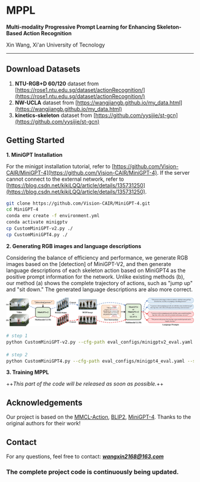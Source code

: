 # MPPL
**Multi-modality Progressive Prompt Learning for Enhancing Skeleton-Based Action Recognition**

Xin Wang, Xi'an University of Tecnology

---

## Download Datasets
1. **NTU-RGB+D 60/120** dataset from [https://rose1.ntu.edu.sg/dataset/actionRecognition/](https://rose1.ntu.edu.sg/dataset/actionRecognition/)
2. **NW-UCLA** dataset from [https://wangjiangb.github.io/my_data.html](https://wangjiangb.github.io/my_data.html)
3. **kinetics-skeleton** dataset from [https://github.com/yysijie/st-gcn](https://github.com/yysijie/st-gcn)


## Getting Started
**1. MiniGPT Installation**

For the minigpt installation tutorial, refer to [https://github.com/Vision-CAIR/MiniGPT-4](https://github.com/Vision-CAIR/MiniGPT-4). If the server cannot connect to the external network, refer to [https://blog.csdn.net/kikiLQQ/article/details/135731250](https://blog.csdn.net/kikiLQQ/article/details/135731250).

```bash
git clone https://github.com/Vision-CAIR/MiniGPT-4.git
cd MiniGPT-4
conda env create -f environment.yml
conda activate minigptv
cp CustomMiniGPT-v2.py ./
cp CustomMiniGPT4.py ./
```

**2. Generating RGB images and language descriptions**

Considering the balance of efficiency and performance, we generate RGB images based on the [detection] of MiniGPT-V2, and then generate language descriptions of each skeleton action based on MiniGPT4 as the positive prompt information for the network. Unlike existing methods (b), our method (a) shows the complete trajectory of actions, such as "jump up" and "sit down." The generated language descriptions are also more correct.

<div align="center">
<img src="https://github.com/imustwangxin/MPPL/blob/main/Images/RGB_texts.jpg"> 
</div>

```bash
# step 1
python CustomMiniGPT-v2.py --cfg-path eval_configs/minigptv2_eval.yaml --save-path "your save path for rgb images" --videos-path "your videos path" --gpu-id 0

# step 2
python CustomMiniGPT4.py --cfg-path eval_configs/minigpt4_eval.yaml --save-path "your save path for language descriptions" --images-path "your images path from step 1" --gpu-id 0
```

**3. Training MPPL**

++*This part of the code will be released as soon as possible.*++

## Acknowledgements

Our project is based on the [MMCL-Action](https://github.com/liujf69/MMCL-Action), [BLIP2](https://huggingface.co/docs/transformers/main/model_doc/blip-2), [MiniGPT-4](https://github.com/Vision-CAIR/MiniGPT-4). Thanks to the original authors for their work!

## Contact

For any questions, feel free to contact: ***wangxin2168@163.com***

### The complete project code is continuously being updated.
